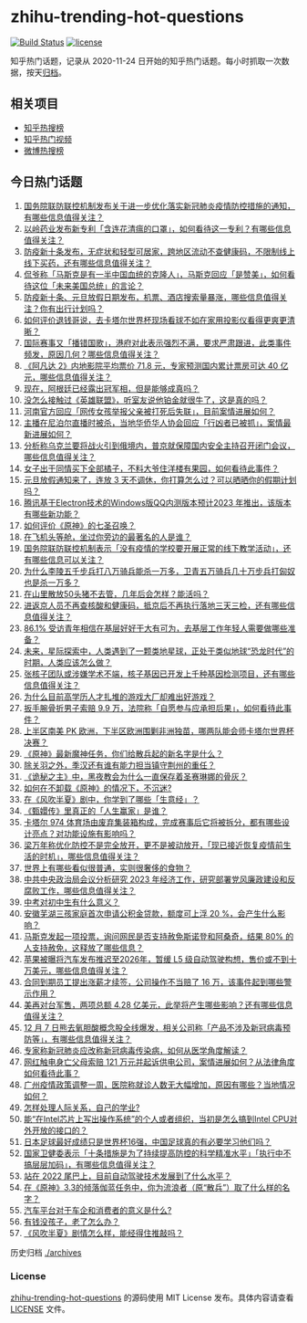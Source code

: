 # zhihu-trending-hot-questions

[![Build Status](https://github.com/justjavac/zhihu-trending-hot-questions/workflows/ci/badge.svg?branch=master)](https://github.com/justjavac/zhihu-trending-hot-questions/actions)
[![license](https://img.shields.io/github/license/justjavac/zhihu-trending-hot-questions)](https://github.com/justjavac/zhihu-trending-hot-questions/blob/master/LICENSE)

知乎热门话题，记录从 2020-11-24 日开始的知乎热门话题。每小时抓取一次数据，按天[归档](./archives)。

## 相关项目

- [知乎热搜榜](https://github.com/justjavac/zhihu-trending-top-search)
- [知乎热门视频](https://github.com/justjavac/zhihu-trending-hot-video)
- [微博热搜榜](https://github.com/justjavac/weibo-trending-hot-search)

## 今日热门话题

<!-- BEGIN -->
<!-- 最后更新时间 Thu Dec 08 2022 03:16:38 GMT+0800 (China Standard Time) -->

1. [国务院联防联控机制发布关于进一步优化落实新冠肺炎疫情防控措施的通知，有哪些信息值得关注？](https://www.zhihu.com/question/570956760)
1. [以岭药业发布新专利「含连花清瘟的口罩」，如何看待这一专利？有哪些信息值得关注？](https://www.zhihu.com/question/570923163)
1. [防疫新十条发布，无症状和轻型可居家，跨地区流动不查健康码，不限制线上线下买药，还有哪些信息值得关注？](https://www.zhihu.com/question/570958982)
1. [侃爷称「马斯克是有一半中国血统的克隆人」，马斯克回应「是赞美」，如何看待这位「未来美国总统」的言论？](https://www.zhihu.com/question/570731553)
1. [防疫新十条、元旦放假日期发布，机票、酒店搜索量暴涨，哪些信息值得关注？你有出行计划吗？](https://www.zhihu.com/question/570947878)
1. [如何评价退钱哥说，去卡塔尔世界杯现场看球不如在家用投影仪看得更爽更清晰？](https://www.zhihu.com/question/568591970)
1. [国际赛事又「播错国歌」，港府对此表示强烈不满，要求严肃跟进，此类事件频发，原因几何？哪些信息值得关注？](https://www.zhihu.com/question/570242449)
1. [《阿凡达 2》内地影院平均票价 71.8 元，专家预测国内累计票房可达 40 亿元，哪些信息值得关注？](https://www.zhihu.com/question/570993243)
1. [现在，阿根廷已经露出冠军相，但是能够成真吗？](https://www.zhihu.com/question/570792680)
1. [没怎么接触过《英雄联盟》，听室友说他铂金就很牛了，这是真的吗？](https://www.zhihu.com/question/534878629)
1. [河南官方回应「网传女孩举报父亲被打死后失联」，目前案情进展如何？](https://www.zhihu.com/question/570965873)
1. [主播在尼泊尔直播时被杀，当地华侨华人协会回应「行凶者已被抓」，案情最新进展如何？](https://www.zhihu.com/question/570781752)
1. [分析称乌克兰要将战火引到俄境内，普京就保障国内安全主持召开闭门会议，哪些信息值得关注？](https://www.zhihu.com/question/570799484)
1. [女子出于同情买下全部橘子，不料大爷住洋楼有果园，如何看待此事件？](https://www.zhihu.com/question/570710982)
1. [元旦放假通知来了，连放 3 天不调休，你打算怎么过？可以晒晒你的假期计划吗？](https://www.zhihu.com/question/570793881)
1. [腾讯基于Electron技术的Windows版QQ内测版本预计2023 年推出，该版本有哪些新功能？](https://www.zhihu.com/question/570447541)
1. [如何评价《原神》的七圣召唤？](https://www.zhihu.com/question/570963006)
1. [在飞机头等舱，坐过你旁边的最著名的人是谁？](https://www.zhihu.com/question/359274010)
1. [国务院联防联控机制表示「没有疫情的学校要开展正常的线下教学活动」，还有哪些信息可以关注？](https://www.zhihu.com/question/570958262)
1. [为什么李陵五千步兵打八万骑兵能杀一万多，卫青五万骑兵几十万步兵打匈奴也是杀一万多？](https://www.zhihu.com/question/549756470)
1. [在山里散放50头猪不去管，几年后会怎样？能活吗？](https://www.zhihu.com/question/570559267)
1. [进返京人员不再查核酸和健康码，抵京后不再执行落地三天三检，还有哪些信息值得关注？](https://www.zhihu.com/question/571007546)
1. [86.1% 受访青年相信在基层好好干大有可为，去基层工作年轻人需要做哪些准备？](https://www.zhihu.com/question/570499184)
1. [未来，星际探索中，人类遇到了一颗类地星球，正处于类似地球“恐龙时代”的时期，人类应该怎么做？](https://www.zhihu.com/question/569985141)
1. [张核子团队或涉嫌学术不端，核子基因已开发上千种基因检测项目，还有哪些信息值得关注？](https://www.zhihu.com/question/570788651)
1. [为什么目前高学历人才扎堆的游戏大厂却难出好游戏？](https://www.zhihu.com/question/530816105)
1. [扳手腕骨折男子索赔 9.9 万，法院称「自愿参与应承担后果」，如何看待此事件？](https://www.zhihu.com/question/570708782)
1. [上半区南美 PK 欧洲，下半区欧洲围剿非洲独苗，哪两队能会师卡塔尔世界杯决赛？](https://www.zhihu.com/question/570828459)
1. [《原神》最新魔神任务，你们给散兵起的新名字是什么？](https://www.zhihu.com/question/570974075)
1. [除关羽之外，季汉还有谁有能力担当镇守荆州的重任？](https://www.zhihu.com/question/559748444)
1. [《诡秘之主》中，黑夜教会为什么一直保存着圣赛琳娜的骨灰？](https://www.zhihu.com/question/570128165)
1. [如何在不卸载《原神》的情况下，不沉迷?](https://www.zhihu.com/question/568428170)
1. [在《风吹半夏》剧中，你学到了哪些「生意经」？](https://www.zhihu.com/question/569190250)
1. [《甄嬛传》里真正的「人生赢家」是谁？](https://www.zhihu.com/question/570242923)
1. [卡塔尔 974 体育场由废弃集装箱构成，完成赛事后它将被拆分，都有哪些设计亮点？对功能设施有影响吗？](https://www.zhihu.com/question/568781887)
1. [梁万年称优化防控不是完全放开，更不是被动放开，「现已接近恢复疫情前生活的时机」，哪些信息值得关注？](https://www.zhihu.com/question/570966342)
1. [世界上有哪些看似很普通，实则很奢侈的食物？](https://www.zhihu.com/question/562667486)
1. [中共中央政治局会议分析研究 2023 年经济工作，研究部署党风廉政建设和反腐败工作，哪些信息值得关注？](https://www.zhihu.com/question/570922699)
1. [中考对初中生有什么意义？](https://www.zhihu.com/question/570285927)
1. [安徽芜湖三孩家庭首次申请公积金贷款，额度可上浮 20 %，会产生什么影响？](https://www.zhihu.com/question/570529801)
1. [马斯克发起一项投票，询问网民是否支持赦免斯诺登和阿桑奇，结果 80% 的人支持赦免，这释放了哪些信息？](https://www.zhihu.com/question/570770676)
1. [苹果被曝将汽车发布推迟至2026年，暂缓 L5 级自动驾驶构想，售价或不到十万美元，哪些信息值得关注？](https://www.zhihu.com/question/570888059)
1. [合同到期员工提出涨薪才续签，公司操作不当赔了 16 万，该事件起到哪些警示作用？](https://www.zhihu.com/question/570419396)
1. [美再对台军售，两项总额 4.28 亿美元，此举将产生哪些影响？还有哪些信息值得关注？](https://www.zhihu.com/question/570951267)
1. [12 月 7 日熊去氧胆酸概念股全线爆发，相关公司称「产品不涉及新冠病毒预防等」，有哪些信息值得关注？](https://www.zhihu.com/question/570962178)
1. [专家称新冠肺炎应改称新冠病毒传染病，如何从医学角度解读？](https://www.zhihu.com/question/570884286)
1. [网红触电身亡父母索赔 121 万元并起诉供电公司，案情进展如何？从法律角度如何看待此事？](https://www.zhihu.com/question/570906400)
1. [广州疫情政策调整一周，医院称就诊人数无大幅增加，原因有哪些？当地情况如何？](https://www.zhihu.com/question/570803215)
1. [怎样处理人际关系，自己的学业?](https://www.zhihu.com/question/570938951)
1. [能“在Intel芯片上写出操作系统”的个人或者组织，当初是怎么搞到Intel CPU对外开放的接口的？](https://www.zhihu.com/question/274890572)
1. [日本足球最好成绩只是世界杯16强，中国足球真的有必要学习他们吗？](https://www.zhihu.com/question/444160236)
1. [国家卫健委表示「十条措施是为了持续提高防控的科学精准水平」「执行中不搞层层加码」，有哪些信息值得关注？](https://www.zhihu.com/question/570968931)
1. [站在 2022 尾巴上，目前自动驾驶技术发展到了什么水平？](https://www.zhihu.com/question/570130511)
1. [在《原神》3.3的倾落伽蓝任务中，你为流浪者（原“散兵”）取了什么样的名字？](https://www.zhihu.com/question/570973810)
1. [汽车平台对于车企和消费者的意义是什么?](https://www.zhihu.com/question/568955663)
1. [有钱没孩子，老了怎么办？](https://www.zhihu.com/question/566720205)
1. [《风吹半夏》剧情怎么样，能经得住推敲吗？](https://www.zhihu.com/question/569836119)

<!-- END -->

历史归档 [./archives](./archives)

### License

[zhihu-trending-hot-questions](https://github.com/justjavac/zhihu-trending-hot-questions)
的源码使用 MIT License 发布。具体内容请查看 [LICENSE](./LICENSE) 文件。
